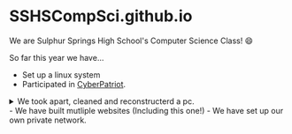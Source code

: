 # SSHSCompSci.github.io
We are Sulphur Springs High School's Computer Science Class! 😄

So far this year we have...
 - Set up a linux system 
 - Participated in [CyberPatriot](https://www.uscyberpatriot.org/).
  <details close>
  <summary>We took apart, cleaned and reconstructerd a pc.</summary>
   <img alt="Capy" src="20231109_144830.jpg" >
  
   </details>
 - We have built mutliple websites (Including this one!)
 - We have set up our own private network.




